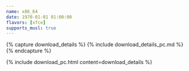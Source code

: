 ```yaml
---
name: x86_64
date: 1970-01-01 01:00:00
flavors: [xfce]
supports_musl: true
---
```


{% capture download_details %}
{% include download_details_pc.md %}
{% endcapture %}

{% include download_pc.html content=download_details %}
